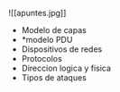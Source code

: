 ![[apuntes.jpg]]
* Modelo de capas 
* *modelo PDU
* Dispositivos de redes 
* Protocolos 
* Direccion logica y fisica
* Tipos de ataques 